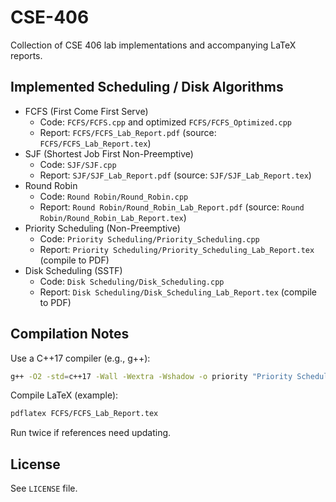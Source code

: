# CSE-406

Collection of CSE 406 lab implementations and accompanying LaTeX reports.

## Implemented Scheduling / Disk Algorithms

- FCFS (First Come First Serve)
  - Code: `FCFS/FCFS.cpp` and optimized `FCFS/FCFS_Optimized.cpp`
  - Report: `FCFS/FCFS_Lab_Report.pdf` (source: `FCFS/FCFS_Lab_Report.tex`)
- SJF (Shortest Job First Non-Preemptive)
  - Code: `SJF/SJF.cpp`
  - Report: `SJF/SJF_Lab_Report.pdf` (source: `SJF/SJF_Lab_Report.tex`)
- Round Robin
  - Code: `Round Robin/Round_Robin.cpp`
  - Report: `Round Robin/Round_Robin_Lab_Report.pdf` (source: `Round Robin/Round_Robin_Lab_Report.tex`)
- Priority Scheduling (Non-Preemptive)
  - Code: `Priority Scheduling/Priority_Scheduling.cpp`
  - Report: `Priority Scheduling/Priority_Scheduling_Lab_Report.tex` (compile to PDF)
- Disk Scheduling (SSTF)
  - Code: `Disk Scheduling/Disk_Scheduling.cpp`
  - Report: `Disk Scheduling/Disk_Scheduling_Lab_Report.tex` (compile to PDF)

## Compilation Notes

Use a C++17 compiler (e.g., g++):

```bash
g++ -O2 -std=c++17 -Wall -Wextra -Wshadow -o priority "Priority Scheduling/Priority_Scheduling.cpp"
```

Compile LaTeX (example):

```bash
pdflatex FCFS/FCFS_Lab_Report.tex
```

Run twice if references need updating.

## License

See `LICENSE` file.